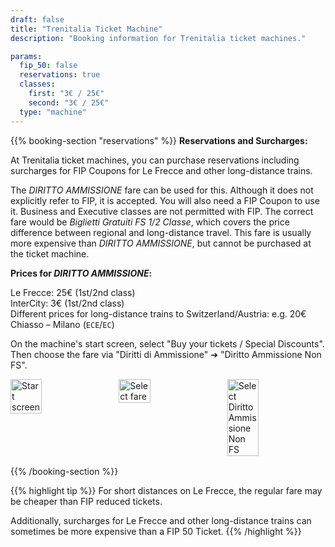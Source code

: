 ```yaml
---
draft: false
title: "Trenitalia Ticket Machine"
description: "Booking information for Trenitalia ticket machines."

params:
  fip_50: false
  reservations: true
  classes:
    first: "3€ / 25€"
    second: "3€ / 25€"
  type: "machine"
---
```


{{% booking-section "reservations" %}}
**Reservations and Surcharges:**

At Trenitalia ticket machines, you can purchase reservations including surcharges for FIP Coupons for Le Frecce and other long-distance trains.

The _DIRITTO AMMISSIONE_ fare can be used for this. Although it does not explicitly refer to FIP, it is accepted. You will also need a FIP Coupon to use it. Business and Executive classes are not permitted with FIP. The correct fare would be _Biglietti Gratuiti FS 1/2 Classe_, which covers the price difference between regional and long-distance travel. This fare is usually more expensive than _DIRITTO AMMISSIONE_, but cannot be purchased at the ticket machine.

**Prices for _DIRITTO AMMISSIONE_:**

Le Frecce: 25€ (1st/2nd class) \
InterCity: 3€ (1st/2nd class) \
Different prices for long-distance trains to Switzerland/Austria: e.g. 20€ Chiasso – Milano (`ECE`/`EC`)

On the machine's start screen, select "Buy your tickets / Special Discounts". Then choose the fare via "Diritti di Ammissione" &#10132; "Diritto Ammissione Non FS".

<!-- TODO: Replace with markdown image and find ways to customize width -->
<div style="display: flex; gap: 1rem; margin-bottom: 1rem;">
    <img src="/en/booking/fs-ticket-machine/machine_1.webp" alt="Start screen" style="width: 32%;">
    <img src="/en/booking/fs-ticket-machine/machine_2.webp" alt="Select fare" style="width: 32%;">
    <img src="/en/booking/fs-ticket-machine/machine_3.webp" alt="Select Diritto Ammissione Non FS" style="width: 32%;">
</div>

{{% /booking-section %}}

{{% highlight tip %}}
For short distances on Le Frecce, the regular fare may be cheaper than FIP reduced tickets.

Additionally, surcharges for Le Frecce and other long-distance trains can sometimes be more expensive than a FIP 50 Ticket.
{{% /highlight %}}
